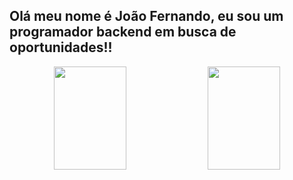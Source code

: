 ## Olá meu nome é João Fernando, eu sou um programador backend em busca de oportunidades!!
<div align="center">
  <img height="165em" width="48%" src="https://github-readme-stats.vercel.app/api?username=Brodoloeinsc&show_icons=true&theme=material-palenight&include_all_commits=true&count_private=true"/>
  <img height="165em" width="48%" src="https://github-readme-stats.vercel.app/api/top-langs/?username=Brodoloeinsc&langs_count=8&theme=material-palenight&layout=compact"/>
</div>
